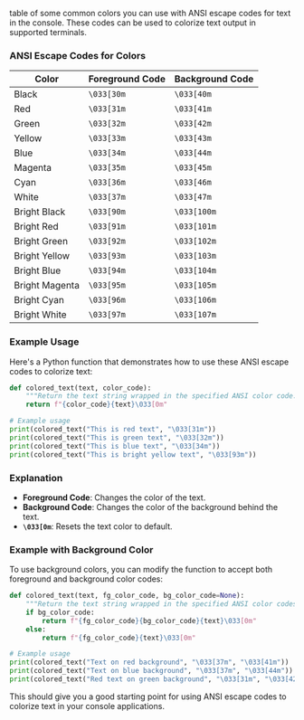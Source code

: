 table of some common colors you can use with ANSI escape codes for text in the console. These codes can be used to colorize text output in supported terminals.

### ANSI Escape Codes for Colors

| Color          | Foreground Code | Background Code |
| -------------- | --------------- | --------------- |
| Black          | `\033[30m`      | `\033[40m`      |
| Red            | `\033[31m`      | `\033[41m`      |
| Green          | `\033[32m`      | `\033[42m`      |
| Yellow         | `\033[33m`      | `\033[43m`      |
| Blue           | `\033[34m`      | `\033[44m`      |
| Magenta        | `\033[35m`      | `\033[45m`      |
| Cyan           | `\033[36m`      | `\033[46m`      |
| White          | `\033[37m`      | `\033[47m`      |
| Bright Black   | `\033[90m`      | `\033[100m`     |
| Bright Red     | `\033[91m`      | `\033[101m`     |
| Bright Green   | `\033[92m`      | `\033[102m`     |
| Bright Yellow  | `\033[93m`      | `\033[103m`     |
| Bright Blue    | `\033[94m`      | `\033[104m`     |
| Bright Magenta | `\033[95m`      | `\033[105m`     |
| Bright Cyan    | `\033[96m`      | `\033[106m`     |
| Bright White   | `\033[97m`      | `\033[107m`     |

### Example Usage

Here's a Python function that demonstrates how to use these ANSI escape codes to colorize text:

```python
def colored_text(text, color_code):
    """Return the text string wrapped in the specified ANSI color code."""
    return f"{color_code}{text}\033[0m"

# Example usage
print(colored_text("This is red text", "\033[31m"))
print(colored_text("This is green text", "\033[32m"))
print(colored_text("This is blue text", "\033[34m"))
print(colored_text("This is bright yellow text", "\033[93m"))
```

### Explanation

- **Foreground Code**: Changes the color of the text.
- **Background Code**: Changes the color of the background behind the text.
- **`\033[0m`**: Resets the text color to default.

### Example with Background Color

To use background colors, you can modify the function to accept both foreground and background color codes:

```python
def colored_text(text, fg_color_code, bg_color_code=None):
    """Return the text string wrapped in the specified ANSI color codes."""
    if bg_color_code:
        return f"{fg_color_code}{bg_color_code}{text}\033[0m"
    else:
        return f"{fg_color_code}{text}\033[0m"

# Example usage
print(colored_text("Text on red background", "\033[37m", "\033[41m"))  # White text on red background
print(colored_text("Text on blue background", "\033[37m", "\033[44m"))  # White text on blue background
print(colored_text("Red text on green background", "\033[31m", "\033[42m"))  # Red text on green background
```

This should give you a good starting point for using ANSI escape codes to colorize text in your console applications.
